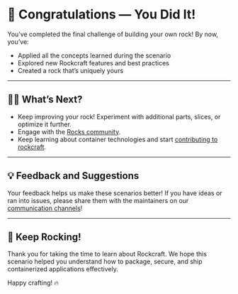 # 🎉 Congratulations — You Did It!

You’ve completed the final challenge of building your own rock! By now, you’ve:

- Applied all the concepts learned during the scenario
- Explored new Rockcraft features and best practices
- Created a rock that’s uniquely yours

---

## 🧑‍💻 What’s Next?

- Keep improving your rock! Experiment with additional parts, slices, or optimize it further.
- Engage with the [Rocks community](https://ubuntu.com/community/governance/teams/rocks).
- Keep learning about container technologies and start [contributing to rockcraft](https://github.com/canonical/rockcraft/blob/main/CONTRIBUTING.rst).

---

## 💡 Feedback and Suggestions

Your feedback helps us make these scenarios better! If you have ideas or ran into issues, please share them with the maintainers on our [communication channels](https://ubuntu.com/community/governance/teams/rocks#p-104002-communication)!

---

## 🚀 Keep Rocking!

Thank you for taking the time to learn about Rockcraft. We hope this scenario helped you understand how to package, secure, and ship containerized applications effectively.

Happy crafting! 🔥
